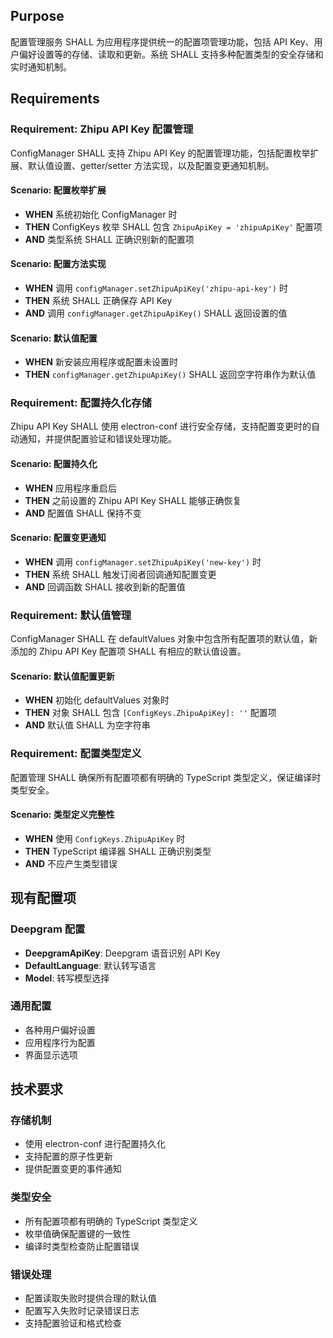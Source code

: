 ## Purpose

配置管理服务 SHALL 为应用程序提供统一的配置项管理功能，包括 API Key、用户偏好设置等的存储、读取和更新。系统 SHALL 支持多种配置类型的安全存储和实时通知机制。

## Requirements

### Requirement: Zhipu API Key 配置管理

ConfigManager SHALL 支持 Zhipu API Key 的配置管理功能，包括配置枚举扩展、默认值设置、getter/setter 方法实现，以及配置变更通知机制。

#### Scenario: 配置枚举扩展

- **WHEN** 系统初始化 ConfigManager 时
- **THEN** ConfigKeys 枚举 SHALL 包含 `ZhipuApiKey = 'zhipuApiKey'` 配置项
- **AND** 类型系统 SHALL 正确识别新的配置项

#### Scenario: 配置方法实现

- **WHEN** 调用 `configManager.setZhipuApiKey('zhipu-api-key')` 时
- **THEN** 系统 SHALL 正确保存 API Key
- **AND** 调用 `configManager.getZhipuApiKey()` SHALL 返回设置的值

#### Scenario: 默认值配置

- **WHEN** 新安装应用程序或配置未设置时
- **THEN** `configManager.getZhipuApiKey()` SHALL 返回空字符串作为默认值

### Requirement: 配置持久化存储

Zhipu API Key SHALL 使用 electron-conf 进行安全存储，支持配置变更时的自动通知，并提供配置验证和错误处理功能。

#### Scenario: 配置持久化

- **WHEN** 应用程序重启后
- **THEN** 之前设置的 Zhipu API Key SHALL 能够正确恢复
- **AND** 配置值 SHALL 保持不变

#### Scenario: 配置变更通知

- **WHEN** 调用 `configManager.setZhipuApiKey('new-key')` 时
- **THEN** 系统 SHALL 触发订阅者回调通知配置变更
- **AND** 回调函数 SHALL 接收到新的配置值

### Requirement: 默认值管理

ConfigManager SHALL 在 defaultValues 对象中包含所有配置项的默认值，新添加的 Zhipu API Key 配置项 SHALL 有相应的默认值设置。

#### Scenario: 默认值配置更新

- **WHEN** 初始化 defaultValues 对象时
- **THEN** 对象 SHALL 包含 `[ConfigKeys.ZhipuApiKey]: ''` 配置项
- **AND** 默认值 SHALL 为空字符串

### Requirement: 配置类型定义

配置管理 SHALL 确保所有配置项都有明确的 TypeScript 类型定义，保证编译时类型安全。

#### Scenario: 类型定义完整性

- **WHEN** 使用 `ConfigKeys.ZhipuApiKey` 时
- **THEN** TypeScript 编译器 SHALL 正确识别类型
- **AND** 不应产生类型错误

## 现有配置项

### Deepgram 配置

- **DeepgramApiKey**: Deepgram 语音识别 API Key
- **DefaultLanguage**: 默认转写语言
- **Model**: 转写模型选择

### 通用配置

- 各种用户偏好设置
- 应用程序行为配置
- 界面显示选项

## 技术要求

### 存储机制

- 使用 electron-conf 进行配置持久化
- 支持配置的原子性更新
- 提供配置变更的事件通知

### 类型安全

- 所有配置项都有明确的 TypeScript 类型定义
- 枚举值确保配置键的一致性
- 编译时类型检查防止配置错误

### 错误处理

- 配置读取失败时提供合理的默认值
- 配置写入失败时记录错误日志
- 支持配置验证和格式检查
